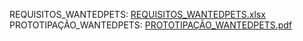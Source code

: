 REQUISITOS_WANTEDPETS: [REQUISITOS_WANTEDPETS.xlsx](https://github.com/WantedPets/Wanted-Pets/files/9679434/REQUISITOS_WANTEDPETS.xlsx)
PROTOTIPAÇÃO_WANTEDPETS: [PROTOTIPAÇÃO_WANTEDPETS.pdf](https://github.com/WantedPets/Wanted-Pets/files/9679436/PROTOTIPACAO_WANTEDPETS.pdf)
